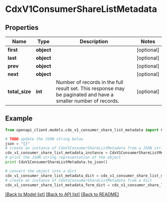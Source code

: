 # CdxV1ConsumerShareListMetadata


## Properties
Name | Type | Description | Notes
------------ | ------------- | ------------- | -------------
**first** | **object** |  | [optional] 
**last** | **object** |  | [optional] 
**prev** | **object** |  | [optional] 
**next** | **object** |  | [optional] 
**total_size** | **int** | Number of records in the full result set. This response may be paginated and have a smaller number of records. | [optional] 

## Example

```python
from openapi_client.models.cdx_v1_consumer_share_list_metadata import CdxV1ConsumerShareListMetadata

# TODO update the JSON string below
json = "{}"
# create an instance of CdxV1ConsumerShareListMetadata from a JSON string
cdx_v1_consumer_share_list_metadata_instance = CdxV1ConsumerShareListMetadata.from_json(json)
# print the JSON string representation of the object
print CdxV1ConsumerShareListMetadata.to_json()

# convert the object into a dict
cdx_v1_consumer_share_list_metadata_dict = cdx_v1_consumer_share_list_metadata_instance.to_dict()
# create an instance of CdxV1ConsumerShareListMetadata from a dict
cdx_v1_consumer_share_list_metadata_form_dict = cdx_v1_consumer_share_list_metadata.from_dict(cdx_v1_consumer_share_list_metadata_dict)
```
[[Back to Model list]](../ccloud/README.md#documentation-for-models) [[Back to API list]](../ccloud/README.md#documentation-for-api-endpoints) [[Back to README]](../ccloud/README.md)



